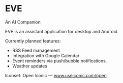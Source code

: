 # EVE
An AI Companion

EVE is an assistant application for desktop and Android.

Currently planned features:
- RSS Feed management
- Integration with Google Calendar
- Event reminders via push/bubble notifications.
- Weather updates

Iconset: Open Iconic — www.useiconic.com/open

